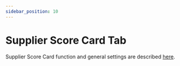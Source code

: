 ```yaml
---
sidebar_position: 10
---
```


# Supplier Score Card Tab

Supplier Score Card function and general settings are described [here](../../supplier-score-card.md).
